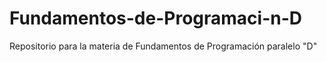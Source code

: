 # Fundamentos-de-Programaci-n-D
Repositorio para la materia de Fundamentos de Programación paralelo "D"
